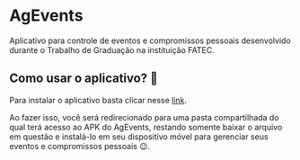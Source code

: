 # AgEvents

Aplicativo para controle de eventos e compromissos pessoais desenvolvido durante o Trabalho de Graduação na instituição FATEC.

## Como usar o aplicativo? :iphone:

Para instalar o aplicativo basta clicar nesse [link](https://drive.google.com/drive/folders/1IBf9fOcAE6cu8o39IHK4Wo20oJcSxyhe?usp=sharing).

Ao fazer isso, você será redirecionado para uma pasta compartilhada do qual terá acesso ao APK do AgEvents, restando somente baixar o arquivo em questão e instalá-lo em seu dispositivo móvel para gerenciar seus eventos e compromissos pessoais :wink:.
